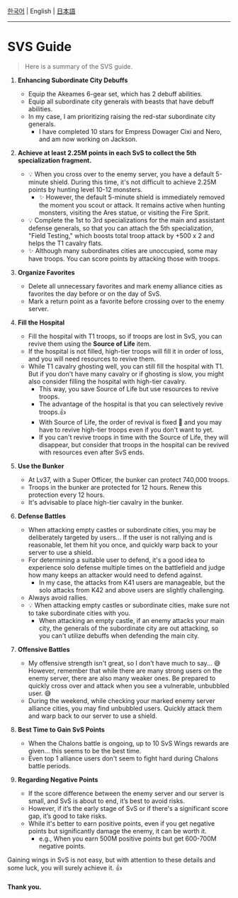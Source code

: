 [한국어](SvS_ko.md) | English | [日本語](SvS_ja.md)

---

# SVS Guide

> Here is a summary of the SVS guide.

1. **Enhancing Subordinate City Debuffs**
   * Equip the Akeames 6-gear set, which has 2 debuff abilities.
   * Equip all subordinate city generals with beasts that have debuff abilities.
   * In my case, I am prioritizing raising the red-star subordinate city generals.
     * I have completed 10 stars for Empress Dowager Cixi and Nero, and am now working on Jackson.

2. **Achieve at least 2.25M points in each SvS to collect the 5th specialization fragment.**
   * 💡 When you cross over to the enemy server, you have a default 5-minute shield. During this time, it's not difficult to achieve 2.25M points by hunting level 10-12 monsters.
     * ✨ However, the default 5-minute shield is immediately removed the moment you scout or attack. It remains active when hunting monsters, visiting the Ares statue, or visiting the Fire Sprit.
   * 💡 Complete the 1st to 3rd specializations for the main and assistant defense generals, so that you can attach the 5th specialization, "Field Testing," which boosts total troop attack by +500 x 2 and helps the T1 cavalry flats.
   * ✨ Although many subordinates cities are unoccupied, some may have troops. You can score points by attacking those with troops.
   
3. **Organize Favorites**
   * Delete all unnecessary favorites and mark enemy alliance cities as favorites the day before or on the day of SvS.
   * Mark a return point as a favorite before crossing over to the enemy server.

4. **Fill the Hospital**
   * Fill the hospital with T1 troops, so if troops are lost in SvS, you can revive them using the **Source of Life** item.
   * If the hospital is not filled, high-tier troops will fill it in order of loss, and you will need resources to revive them.
   * While T1 cavalry ghosting well, you can still fill the hospital with T1. But if you don't have many cavalry or if ghosting is slow, you might also consider filling the hospital with high-tier cavalry.
     * This way, you save Source of Life but use resources to revive troops.
     * The advantage of the hospital is that you can selectively revive troops.👍
     * With Source of Life, the order of revival is fixed 🥲 and you may have to revive high-tier troops even if you don't want to yet.
     * If you can't revive troops in time with the Source of Life, they will disappear, but consider that troops in the hospital can be revived with resources even after SvS ends.

5. **Use the Bunker**
   * At Lv37, with a Super Officer, the bunker can protect 740,000 troops.
   * Troops in the bunker are protected for 12 hours. Renew this protection every 12 hours.
   * It's advisable to place high-tier cavalry in the bunker.

6. **Defense Battles**
   * When attacking empty castles or subordinate cities, you may be deliberately targeted by users... If the user is not rallying and is reasonable, let them hit you once, and quickly warp back to your server to use a shield.
   * For determining a suitable user to defend, it's a good idea to experience solo defense multiple times on the battlefield and judge how many keeps an attacker would need to defend against.
     * In my case, the attacks from K41 users are manageable, but the solo attacks from K42 and above users are slightly challenging.
   * Always avoid rallies.
   * 💡 When attacking empty castles or subordinate cities, make sure not to take subordinate cities with you.
     * When attacking an empty castle, if an enemy attacks your main city, the generals of the subordinate city are out attacking, so you can't utilize debuffs when defending the main city.

7. **Offensive Battles**
   * My offensive strength isn't great, so I don't have much to say... 😅 However, remember that while there are many strong users on the enemy server, there are also many weaker ones. Be prepared to quickly cross over and attack when you see a vulnerable, unbubbled user. 😅
   * During the weekend, while checking your marked enemy server alliance cities, you may find unbubbled users. Quickly attack them and warp back to our server to use a shield.

8. **Best Time to Gain SvS Points**
   * When the Chalons battle is ongoing, up to 10 SvS Wings rewards are given... this seems to be the best time.
   * Even top 1 alliance users don't seem to fight hard during Chalons battle periods.

9. **Regarding Negative Points**
   * If the score difference between the enemy server and our server is small, and SvS is about to end, it’s best to avoid risks.
   * However, if it’s the early stage of SvS or if there's a significant score gap, it’s good to take risks.
   * While it's better to earn positive points, even if you get negative points but significantly damage the enemy, it can be worth it.
     * e.g., When you earn 500M positive points but get 600-700M negative points.

Gaining wings in SvS is not easy, but with attention to these details and some luck, you will surely achieve it. 👍

#### Thank you.

